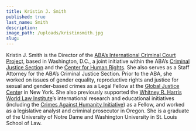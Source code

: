 ```yaml
---
title: Kristin J. Smith
published: true
last_name: Smith
description:
image_path: /uploads/kristinsmith.jpg
slug:
---
```


Kristin J. Smith is the Director of the [ABA’s International Criminal Court Projec](www.aba-icc.org)t, based in Washington, D.C., a joint initiative within the ABA’s [Criminal Justice Section](https://www.americanbar.org/groups/criminal_justice/) and the [Center for Human Rights](https://www.americanbar.org/groups/human_rights/). She also serves as a Staff Attorney for the ABA’s Criminal Justice Section. Prior to the ABA, she worked on issues of gender equality, reproductive rights and justice for sexual and gender-based crimes as a Legal Fellow at the [Global Justice Cente](http://www.globaljusticecenter.net/)r in New York. She also previously supported the [Whitney R. Harris World Law Institute](http://law.wustl.edu/harris/)’s international research and educational initiatives (including the [Crimes Against Humanity Initiative](http://law.wustl.edu/harris/crimesagainsthumanity/)) as a Fellow, and worked as a legislative analyst and criminal prosecutor in Oregon. She is a graduate of the University of Notre Dame and Washington University in St. Louis School of Law.